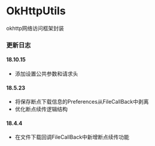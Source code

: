 # OkHttpUtils
okhttp网络访问框架封装
### 更新日志
#### 18.10.15
- 添加设置公共参数和请求头
#### 18.5.23
- 将保存断点下载信息的Preferences从FileCallBack中剥离
- 优化断点续传逻辑结构
#### 18.4.4
- 在文件下载回调FileCallBack中新增断点续传功能
